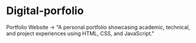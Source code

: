 # Digital-porfolio
Portfolio Website → "A personal portfolio showcasing academic, technical, and project experiences using HTML, CSS, and JavaScript."
